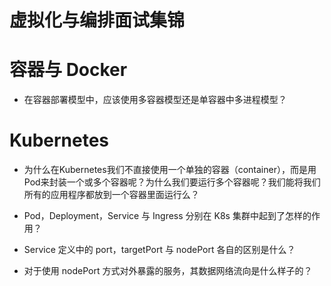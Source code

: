 # 虚拟化与编排面试集锦

# 容器与 Docker 

- 在容器部署模型中，应该使用多容器模型还是单容器中多进程模型？

# Kubernetes

- 为什么在Kubernetes我们不直接使用一个单独的容器（container），而是用Pod来封装一个或多个容器呢？为什么我们要运行多个容器呢？我们能将我们所有的应用程序都放到一个容器里面运行么？

- Pod，Deployment，Service 与 Ingress 分别在 K8s 集群中起到了怎样的作用？

- Service 定义中的 port，targetPort 与 nodePort 各自的区别是什么？

- 对于使用 nodePort 方式对外暴露的服务，其数据网络流向是什么样子的？
